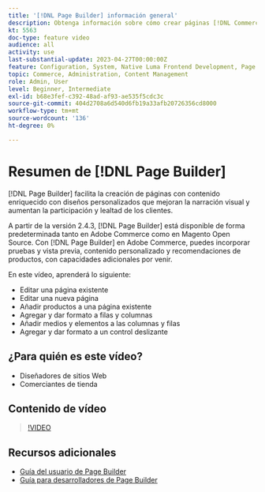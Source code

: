 ```yaml
---
title: '[!DNL Page Builder] información general'
description: Obtenga información sobre cómo crear páginas [!DNL Commerce] almacenar páginas en el administrador mediante [!DNL Page Builder].
kt: 5563
doc-type: feature video
audience: all
activity: use
last-substantial-update: 2023-04-27T00:00:00Z
feature: Configuration, System, Native Luma Frontend Development, Page Content
topic: Commerce, Administration, Content Management
role: Admin, User
level: Beginner, Intermediate
exl-id: b68e3fef-c392-48ad-af93-ae535f5cdc3c
source-git-commit: 404d2708a6d540d6fb19a33afb20726356cd8000
workflow-type: tm+mt
source-wordcount: '136'
ht-degree: 0%

---
```


# Resumen de [!DNL Page Builder]

[!DNL Page Builder] facilita la creación de páginas con contenido enriquecido con diseños personalizados que mejoran la narración visual y aumentan la participación y lealtad de los clientes.

A partir de la versión 2.4.3, [!DNL Page Builder] está disponible de forma predeterminada tanto en Adobe Commerce como en Magento Open Source. Con [!DNL Page Builder] en Adobe Commerce, puedes incorporar pruebas y vista previa, contenido personalizado y recomendaciones de productos, con capacidades adicionales por venir.

En este vídeo, aprenderá lo siguiente:

- Editar una página existente
- Editar una nueva página
- Añadir productos a una página existente
- Agregar y dar formato a filas y columnas
- Añadir medios y elementos a las columnas y filas
- Agregar y dar formato a un control deslizante

## ¿Para quién es este vídeo?

- Diseñadores de sitios Web
- Comerciantes de tienda

## Contenido de vídeo

>[!VIDEO](https://video.tv.adobe.com/v/343781?quality=12&learn=on)

## Recursos adicionales

- [Guía del usuario de Page Builder](https://experienceleague.adobe.com/docs/commerce-admin/page-builder/guide-overview.html)
- [Guía para desarrolladores de Page Builder](https://developer.adobe.com/commerce/frontend-core/page-builder/)

